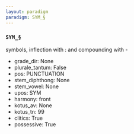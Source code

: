 ```yaml
---
layout: paradigm
paradigm: SYM_§
---
```

### ` SYM_§ `

symbols, inflection with : and compounding with -
* grade_dir: None
* plurale_tantum: False
* pos: PUNCTUATION
* stem_diphthong: None
* stem_vowel: None
* upos: SYM
* harmony: front
* kotus_av: None
* kotus_tn: 99
* clitics: True
* possessive: True
